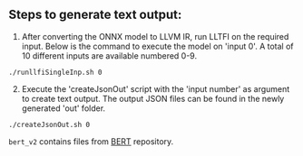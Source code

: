 ## Steps to generate text output: 
1. After converting the ONNX model to LLVM IR, run LLTFI on the required input. Below is the command to execute the model on 'input 0'. A total of 10 different inputs are available numbered 0-9.
```
./runllfiSingleInp.sh 0
```

2. Execute the 'createJsonOut' script with the 'input number' as argument to create text output. The output JSON files can be found in the newly generated 'out' folder.
```
./createJsonOut.sh 0
```

`bert_v2` contains files from [BERT](https://github.com/google-research/bert) repository.
